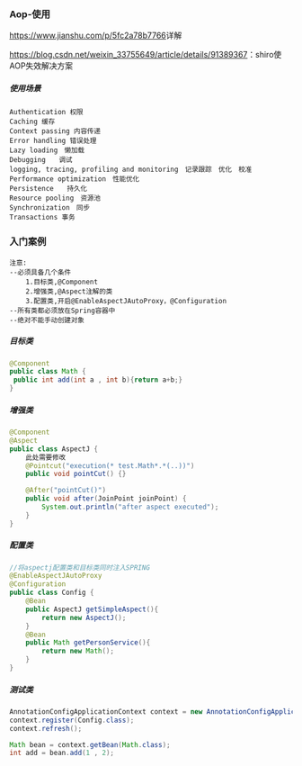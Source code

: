 ### Aop-使用

<https://www.jianshu.com/p/5fc2a78b7766>详解

<https://blog.csdn.net/weixin_33755649/article/details/91389367>：shiro使AOP失效解决方案

##### 使用场景

```
Authentication 权限
Caching 缓存
Context passing 内容传递
Error handling 错误处理
Lazy loading　懒加载
Debugging　　调试
logging, tracing, profiling and monitoring　记录跟踪　优化　校准
Performance optimization　性能优化
Persistence　　持久化
Resource pooling　资源池
Synchronization　同步
Transactions 事务
```

### 入门案例

```JS
注意:
--必须具备几个条件
	1.目标类,@Component
	2.增强类,@Aspect注解的类
	3.配置类,开启@EnableAspectJAutoProxy，@Configuration
--所有类都必须放在Spring容器中
--绝对不能手动创建对象
```

##### 目标类

```java
@Component
public class Math {
 public int add(int a , int b){return a+b;}
}
```

##### 增强类

```JAVA
@Component
@Aspect
public class AspectJ {
    此处需要修改
    @Pointcut("execution(* test.Math*.*(..))")
    public void pointCut() {}

    @After("pointCut()")
    public void after(JoinPoint joinPoint) {
        System.out.println("after aspect executed");
    }
}
```



##### 配置类

```JAVA
//将aspectj配置类和目标类同时注入SPRING
@EnableAspectJAutoProxy
@Configuration
public class Config {
    @Bean
    public AspectJ getSimpleAspect(){
        return new AspectJ();
    }
    @Bean
    public Math getPersonService(){
        return new Math();
    }
}
```

##### 测试类

```JAVA
AnnotationConfigApplicationContext context = new AnnotationConfigApplicationContext();
context.register(Config.class);
context.refresh();

Math bean = context.getBean(Math.class);
int add = bean.add(1 , 2);

```

